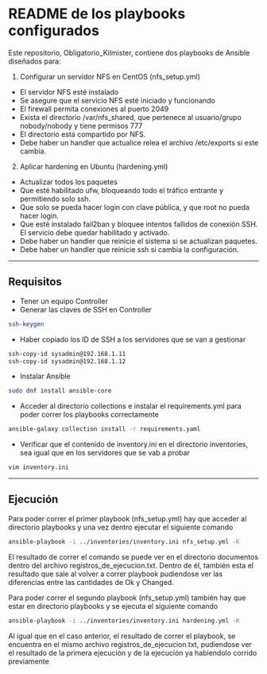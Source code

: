 # README de los playbooks configurados

Este repositorio, Obligatorio_Kilmister, contiene dos playbooks de Ansible diseñados para:

1. Configurar un servidor NFS en CentOS (nfs_setup.yml)
- El servidor NFS esté instalado
- Se asegure que el servicio NFS esté iniciado y funcionando
- El firewall permita conexiones al puerto 2049
- Exista el directorio /var/nfs_shared, que pertenece al usuario/grupo nobody/nobody y tiene permisos 777
- El directorio está compartido por NFS.
- Debe haber un handler que actualice relea el archivo /etc/exports si este cambia.

2. Aplicar hardening en Ubuntu (hardening.yml)

- Actualizar todos los paquetes
- Que esté habilitado ufw, bloqueando todo el tráfico entrante y permitiendo solo ssh.
- Que solo se pueda hacer login con clave pública, y que root no pueda hacer login.
- Que esté instalado fail2ban y bloquee intentos fallidos de conexión SSH. El servicio debe quedar habilitado y activado.
- Debe haber un handler que reinicie el sistema si se actualizan paquetes.
- Debe haber un handler que reinicie ssh si cambia la configuración.

---

## Requisitos

- Tener un equipo Controller
- Generar las claves de SSH en Controller

```bash
ssh-keygen
```

- Haber copiado los ID de SSH a los servidores que se van a gestionar

```bash
ssh-copy-id sysadmin@192.168.1.11
ssh-copy-id sysadmin@192.168.1.12
```

- Instalar Ansible

```bash
sudo dnf install ansible-core
```

- Acceder al directorio collections e instalar el requirements.yml para poder correr los playbooks correctamente

```bash
ansible-galaxy collection install -r requirements.yaml
```

- Verificar que el contenido de inventory.ini en el directorio inventories, sea igual que en los servidores que se vab a probar

```bash
vim inventory.ini
```

---

## Ejecución

Para poder correr el primer playbook (nfs_setup.yml) hay que acceder al directorio playbooks y una vez dentro ejecutar el siguiente comando

```bash
ansible-playbook -i ../inventories/inventory.ini nfs_setup.yml -K
```

El resultado de correr el comando se puede ver en el directorio documentos dentro del archivo registros_de_ejecucion.txt. Dentro de él, también esta el resultado que sale al volver a correr playbook pudiendose ver las diferencias entre las cantidades de Ok y Changed.

Para poder correr el segundo playbook (nfs_setup.yml) también hay que estar en directorio playbooks y se ejecuta el siguiente comando

```bash
ansible-playbook -i ../inventories/inventory.ini hardening.yml -K
```
Al igual que en el caso anterior, el resultado de correr el playbook, se encuentra en el mismo archivo registros_de_ejecucion.txt, pudiendose ver el resultado de la primera ejecución y de la ejecución ya habiendolo corrido previamente
